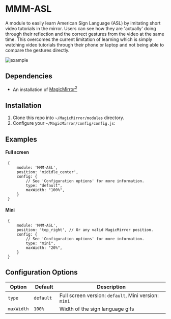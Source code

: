 # MMM-ASL

A module to easily learn American Sign Language (ASL) by imitating short video tutorials in the mirror. Users can see how they are 'actually' doing through their reflection and the correct gestures from the video at the same time. This overcomes the current limitation of learning which is simply watching video tutorials through their phone or laptop and not being able to compare the gestures directly.

![example](https://i.im.ge/2022/08/20/OIP2lx.mmm-asl-example.gif)

## Dependencies
  * An installation of [MagicMirror<sup>2</sup>](https://github.com/MichMich/MagicMirror)

## Installation
 1. Clone this repo into `~/MagicMirror/modules` directory.
 2. Configure your `~/MagicMirror/config/config.js`:

## Examples
#### Full screen
     {
         module: 'MMM-ASL',
         position: 'mididle_center',
         config: {
             // See 'Configuration options' for more information.
             type: "default",
             maxWidth: "100%",
         }
     }
#### Mini
     {
         module: 'MMM-ASL',
         position: 'top_right', // Or any valid MagicMirror position.
         config: {
             // See 'Configuration options' for more information.
             type: "mini",
             maxWidth: "20%",
         }
     }

## Configuration Options

| **Option**         | **Default**    | **Description**                                      |
| ------------------ | -------------- | ---------------------------------------------------- |
| `type`             | `default `     | Full screen version: `default`, Mini version: `mini` |
| `maxWidth`         | `100%`         | Width of the sign language gifs                      |
